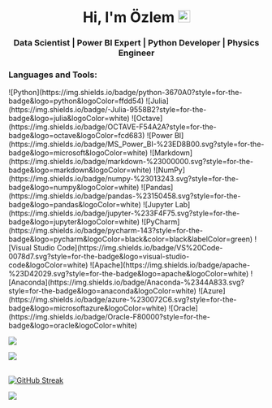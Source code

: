 <h1 align="center">Hi, I'm Özlem <a href="https://www.linkedin.com/in/ozlemekici"><img src="https://media.giphy.com/media/hvRJCLFzcasrR4ia7z/giphy.gif" width="24px"></a> </h1> 
<h3 align="center">Data Scientist | Power BI Expert | Python Developer | Physics Engineer</h3>


<h3 align="left">Languages and Tools: </h3>
![Python](https://img.shields.io/badge/python-3670A0?style=for-the-badge&logo=python&logoColor=ffdd54)
![Julia](https://img.shields.io/badge/-Julia-9558B2?style=for-the-badge&logo=julia&logoColor=white)
![Octave](https://img.shields.io/badge/OCTAVE-F54A2A?style=for-the-badge&logo=octave&logoColor=fcd683)
![Power BI](https://img.shields.io/badge/MS_Power_BI-%23ED8B00.svg?style=for-the-badge&logo=microsoft&logoColor=white)
![Markdown](https://img.shields.io/badge/markdown-%23000000.svg?style=for-the-badge&logo=markdown&logoColor=white)
![NumPy](https://img.shields.io/badge/numpy-%23013243.svg?style=for-the-badge&logo=numpy&logoColor=white)
![Pandas](https://img.shields.io/badge/pandas-%23150458.svg?style=for-the-badge&logo=pandas&logoColor=white)
![Jupyter Lab](https://img.shields.io/badge/jupyter-%233F4F75.svg?style=for-the-badge&logo=jupyter&logoColor=white)
![PyCharm](https://img.shields.io/badge/pycharm-143?style=for-the-badge&logo=pycharm&logoColor=black&color=black&labelColor=green)
![Visual Studio Code](https://img.shields.io/badge/VS%20Code-0078d7.svg?style=for-the-badge&logo=visual-studio-code&logoColor=white)
![Apache](https://img.shields.io/badge/apache-%23D42029.svg?style=for-the-badge&logo=apache&logoColor=white)
![Anaconda](https://img.shields.io/badge/Anaconda-%2344A833.svg?style=for-the-badge&logo=anaconda&logoColor=white)
![Azure](https://img.shields.io/badge/azure-%230072C6.svg?style=for-the-badge&logo=microsoftazure&logoColor=white)
![Oracle](https://img.shields.io/badge/Oracle-F80000?style=for-the-badge&logo=oracle&logoColor=white)


![](https://komarev.com/ghpvc/?username=ozlemekici&color=yellow)

<img align="center" src="https://github-readme-stats.vercel.app/api?username=ozlemekici&count_private=true&show_icons=true&theme=github_dark" />
</a>

<br/> 
<br/> 


[![GitHub Streak](https://github-readme-streak-stats.herokuapp.com/?user=ozlemekici&theme=elegant)](https://git.io/streak-stats)
<br/> 

<!--
<div  align="center"> <img src="https://activity-graph.herokuapp.com/graph?username=ozlemekici&theme=elegant" /></div>
<br/> 
-->

<div> <img src="https://github.com/ozlemekici/ozlemekici/blob/output/github-snake.gif" /></div>

<br/>



